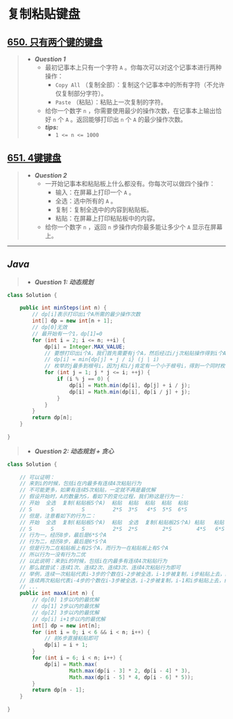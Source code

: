 # 复制粘贴键盘

## [650. 只有两个键的键盘](https://leetcode.cn/problems/2-keys-keyboard/)

> - ***Question 1***
>   - 最初记事本上只有一个字符 `A` 。你每次可以对这个记事本进行两种操作：
>     - `Copy All` （复制全部）：复制这个记事本中的所有字符（不允许仅复制部分字符）。
>     - `Paste` （粘贴）：粘贴上一次复制的字符。
>   - 给你一个数字 `n` ，你需要使用最少的操作次数，在记事本上输出恰好 `n` 个 `A` 。返回能够打印出 `n` 个 `A` 的最少操作次数。
>   - ***tips:***
>     - `1 <= n <= 1000`

## [651. 4键键盘](https://leetcode.cn/problems/4-keys-keyboard/)

> - ***Question 2***
>   - 一开始记事本和粘贴板上什么都没有。你每次可以做四个操作：
>     - 输入：在屏幕上打印一个 `A` 。
>     - 全选：选中所有的 `A` 。
>     - 复制：复制全选中的内容到粘贴板。
>     - 粘贴：在屏幕上打印粘贴板中的内容。
>   - 给你一个数字 `n` ，返回 `n` 步操作内你最多能让多少个 `A` 显示在屏幕上。

---

## *Java*

> - ***Question 1: 动态规划***

```java
class Solution {
    
    public int minSteps(int n) {
        // dp[i]表示打印出i个A所需的最少操作次数
        int[] dp = new int[n + 1];
        // dp[0]无效
        // 最开始有一个1，dp[1]=0
        for (int i = 2; i <= n; ++i) {
            dp[i] = Integer.MAX_VALUE;
            // 要想打印出i个A，我们首先需要有j个A，然后经过i/j次粘贴操作得到i个A，所以j是i的因子，我们枚举所有因子，找到代价最小的
            // dp[i] = min{dp[j] + j / i} (j | i)
            // 枚举的j最多到根号i，因为j和i/j肯定有一个小于根号i，得到一个同时枚举另外一个即可
            for (int j = 1; j * j <= i; ++j) {
                if (i % j == 0) {
                    dp[i] = Math.min(dp[i], dp[j] + i / j);
                    dp[i] = Math.min(dp[i], dp[i / j] + j);
                }
            }
        }
        return dp[n];
    }
    
}
```

> - ***Question 2: 动态规划 + 贪心***

```java
class Solution {
    
    // 可以证明：
    // 来到i的时候，包括i在内最多有连续4次粘贴行为
    // 不可能更多，如果有连续5次粘贴，一定就不再是最优解
    // 假设开始时，A的数量为S，看如下的变化过程，我们称这是行为一：
    // 开始  全选  复制(粘贴板S个A)  粘贴  粘贴  粘贴  粘贴  粘贴
    // S      S         S         2*S  3*S   4*S  5*S  6*S
    // 但是，注意看如下的行为二：
    // 开始  全选  复制(粘贴板S个A)  粘贴  全选  复制(粘贴板2S个A) 粘贴   粘贴
    // S      S         S         2*S  2*S        2*S        4*S   6*S
    // 行为一，经历8步，最后是6*S个A
    // 行为二，经历8步，最后是6*S个A
    // 但是行为二在粘贴板上有2S个A，而行为一在粘贴板上有S个A
    // 所以行为一没有行为二优
    // 以此说明：来到i的时候，包括i在内最多有连续4次粘贴行为
    // 那么就尝试：连续1次、连续2次、连续3次、连续4次粘贴行为即可
    // 举例，连续一次粘贴代表i-3步的个数在i-2步被全选，i-1步被复制，i步粘贴上去，结果为dp[i - 3] * 2个A字符
    // 连续两次粘贴代表i-4步的个数在i-3步被全选，i-2步被复制，i-1和i步粘贴上去，结果为dp[i - 4] * 3个A字符
    // ...
    public int maxA(int n) {
        // dp[0] 1步以内的最优解
        // dp[1] 2步以内的最优解
        // dp[2] 3步以内的最优解
        // dp[i] i+1步以内的最优解
        int[] dp = new int[n];
        for (int i = 0; i < 6 && i < n; i++) {
            // 前6步直接粘贴即可
            dp[i] = i + 1;
        }
        for (int i = 6; i < n; i++) {
            dp[i] = Math.max(
                    Math.max(dp[i - 3] * 2, dp[i - 4] * 3),
                    Math.max(dp[i - 5] * 4, dp[i - 6] * 5));
        }
        return dp[n - 1];
    }
    
}
```
